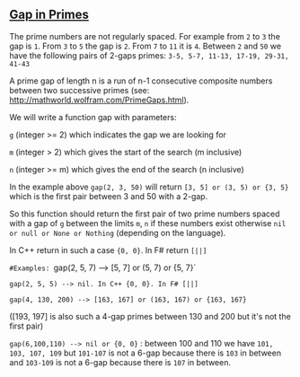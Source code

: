 ## [Gap in Primes](https://www.codewars.com/kata/gap-in-primes)

The prime numbers are not regularly spaced. For example from `2` to `3` the gap is `1`. From `3` to `5` the gap is `2`. From `7` to `11` it is `4`. Between `2` and `50` we have the following pairs of 2-gaps primes: `3-5, 5-7, 11-13, 17-19, 29-31, 41-43`

A prime gap of length n is a run of n-1 consecutive composite numbers between two successive primes (see: http://mathworld.wolfram.com/PrimeGaps.html).

We will write a function gap with parameters:

`g` (integer >= 2) which indicates the gap we are looking for

`m` (integer > 2) which gives the start of the search (m inclusive)

`n` (integer >= m) which gives the end of the search (n inclusive)

In the example above `gap(2, 3, 50)` will return `[3, 5] or (3, 5) or {3, 5}` which is the first pair between 3 and 50 with a 2-gap.

So this function should return the first pair of two prime numbers spaced with a gap of `g` between the limits `m`, `n` if these numbers exist otherwise `nil or null or None or Nothing` (depending on the language).

In C++ return in such a case `{0, 0}`. In F# return `[||]`

`#Examples: `gap(2, 5, 7) --> [5, 7] or (5, 7) or {5, 7}`

`gap(2, 5, 5) --> nil. In C++ {0, 0}. In F# [||]`

`gap(4, 130, 200) --> [163, 167] or (163, 167) or {163, 167}`

([193, 197] is also such a 4-gap primes between 130 and 200 but it's not the first pair)

`gap(6,100,110) --> nil or {0, 0}` : between 100 and 110 we have `101, 103, 107, 109` but `101-107` is not a 6-gap because there is `103` in between and `103-109` is not a 6-gap because there is `107` in between.

